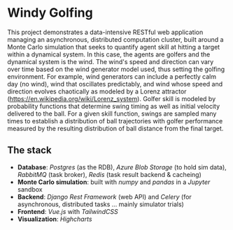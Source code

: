 # Windy Golfing
This project demonstrates a data-intensive RESTful web application managing an asynchronous, distributed computation cluster, built around a Monte Carlo simulation that seeks to quantify agent skill at hitting a target within a dynamical system. In this case, the agents are golfers and the dynamical system is the wind. The wind's speed and direction can vary over time based on the wind generator model used, thus setting the golfing environment. For example, wind generators can include a perfectly calm day (no wind), wind that oscillates predictably, and wind whose speed and direction evolves chaotically as modeled by a Lorenz attractor (https://en.wikipedia.org/wiki/Lorenz_system). Golfer skill is modeled by probability functions that determine swing timing as well as initial velocity delivered to the ball. For a given skill function, swings are sampled many times to establish a distribution of ball trajectories with golfer performance measured by the resulting distribution of ball distance from the final target.

## The stack
* **Database**: *Postgres* (as the RDB), *Azure Blob Storage* (to hold sim data), *RabbitMQ* (task broker), *Redis* (task result backend & cacheing)
* **Monte Carlo simulation**: built with *numpy* and *pandas* in a *Jupyter* sandbox 
* **Backend**: *Django Rest Framework* (web API) and *Celery* (for asynchronous, distributed tasks ... mainly simulator trials)
* **Frontend**: *Vue.js* with *TailwindCSS*
* **Visualization**: *Highcharts*

